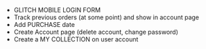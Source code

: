 - GLITCH MOBILE LOGIN FORM
- Track previous orders (at some point) and show in account page
- Add PURCHASE date
- Create Account page (delete account, change password)
- Create a MY COLLECTION on user account
